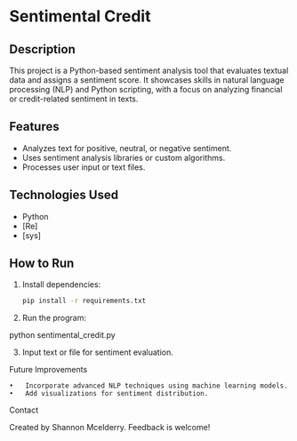 # Sentimental Credit  

## Description  
This project is a Python-based sentiment analysis tool that evaluates textual data and assigns a sentiment score. It showcases skills in natural language processing (NLP) and Python scripting, with a focus on analyzing financial or credit-related sentiment in texts.  

## Features  
- Analyzes text for positive, neutral, or negative sentiment.  
- Uses sentiment analysis libraries or custom algorithms.  
- Processes user input or text files.  

## Technologies Used  
- Python  
- [Re]
- [sys]  

## How to Run  
1. Install dependencies:  
   ```bash  
   pip install -r requirements.txt

2.	Run the program:

python sentimental_credit.py  


3.	Input text or file for sentiment evaluation.

Future Improvements

	•	Incorporate advanced NLP techniques using machine learning models.
	•	Add visualizations for sentiment distribution.

Contact

Created by Shannon Mcelderry. Feedback is welcome!
